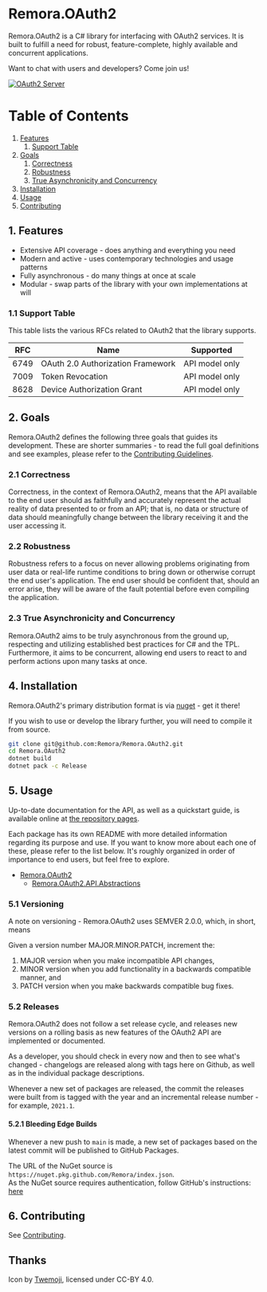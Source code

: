 Remora.OAuth2
==============

Remora.OAuth2 is a C# library for interfacing with OAuth2 services. It is built
to fulfill a need for robust, feature-complete, highly available and concurrent 
applications.

Want to chat with users and developers? Come join us!

[![OAuth2 Server][5]][4] 

# Table of Contents
1. [Features](#1-features)
   1. [Support Table](#11-support-table)
2. [Goals](#2-goals)
    1. [Correctness](#21-correctness)
    2. [Robustness](#22-robustness)
    3. [True Asynchronicity and Concurrency](#23-true-asynchronicity-and-concurrency)
3. [Installation](#4-installation)
4. [Usage](#5-usage)
5. [Contributing](.github/CONTRIBUTING.md)

## 1. Features
  * Extensive API coverage - does anything and everything you need
  * Modern and active - uses contemporary technologies and usage patterns
  * Fully asynchronous - do many things at once at scale
  * Modular - swap parts of the library with your own implementations at will

### 1.1 Support Table
This table lists the various RFCs related to OAuth2 that the library supports.

| RFC  | Name                              | Supported      |
|------|-----------------------------------|----------------|
| 6749 | OAuth 2.0 Authorization Framework | API model only |
| 7009 | Token Revocation                  | API model only |
| 8628 | Device Authorization Grant        | API model only |


## 2. Goals
Remora.OAuth2 defines the following three goals that guides its development. 
These are shorter summaries - to read the full goal definitions and see 
examples, please refer to the [Contributing Guidelines][2].

### 2.1 Correctness
Correctness, in the context of Remora.OAuth2, means that the API available to 
the end user should as faithfully and accurately represent the actual reality of
data presented to or from an API; that is, no data or structure of data should 
meaningfully change between the library receiving it and the user accessing it.

### 2.2 Robustness
Robustness refers to a focus on never allowing problems originating from user 
data or real-life runtime conditions to bring down or otherwise corrupt the end 
user's application. The end user should be confident that, should an error 
arise, they will be aware of the fault potential before even compiling the 
application.

### 2.3 True Asynchronicity and Concurrency
Remora.OAuth2 aims to be truly asynchronous from the ground up, respecting and
utilizing established best practices for C# and the TPL. Furthermore, it aims to
be concurrent, allowing end users to react to and perform actions upon many 
tasks at once.

## 4. Installation
Remora.OAuth2's primary distribution format is via [nuget][3] - get it there!

If you wish to use or develop the library further, you will need to compile it 
from source.

```bash
git clone git@github.com:Remora/Remora.OAuth2.git
cd Remora.OAuth2
dotnet build
dotnet pack -c Release
```

## 5. Usage
Up-to-date documentation for the API, as well as a quickstart guide, is 
available online at [the repository pages][1].

Each package has its own README with more detailed information regarding its 
purpose and use. If you want to know more about each one of these, please refer
to the list below. It's roughly organized in order of importance to end users, 
but feel free to explore.

  * [Remora.OAuth2](Remora.OAuth2/README.md)
    * [Remora.OAuth2.API.Abstractions](Remora.OAuth2.Abstractions/README.md)

### 5.1 Versioning
A note on versioning - Remora.OAuth2 uses SEMVER 2.0.0, which, in short, means

Given a version number MAJOR.MINOR.PATCH, increment the:

  1. MAJOR version when you make incompatible API changes,
  2. MINOR version when you add functionality in a backwards compatible manner,
     and
  3. PATCH version when you make backwards compatible bug fixes.

### 5.2 Releases
Remora.OAuth2 does not follow a set release cycle, and releases new versions 
on a rolling basis as new features of the OAuth2 API are implemented or 
documented.

As a developer, you should check in every now and then to see what's changed - 
changelogs are released along with tags here on Github, as well as in the 
individual package descriptions.

Whenever a new set of packages are released, the commit the releases were built 
from is tagged with the year and an incremental release number - for example,
`2021.1`.

#### 5.2.1 Bleeding Edge Builds
Whenever a new push to `main` is made, a new set of packages based on the 
latest commit will be published to GitHub Packages.

The URL of the NuGet source is `https://nuget.pkg.github.com/Remora/index.json`.  
As the NuGet source requires authentication, follow GitHub's instructions: [here][9]

## 6. Contributing
See [Contributing][2].

## Thanks
Icon by [Twemoji][6], licensed under CC-BY 4.0.

[1]: https://nihlus.github.io/Remora.OAuth2/
[2]: .github/CONTRIBUTING.md
[3]: https://www.nuget.org/packages/Remora.OAuth2/
[4]: https://discord.gg/tRJbg8HNdt
[5]: https://img.shields.io/static/v1?label=Chat&message=on%20Discord&color=7289da&logo=Discord
[6]: https://twemoji.twitter.com/
[8]: https://github.com/Remora?tab=packages&repo_name=Remora.OAuth2
[9]: https://docs.github.com/en/packages/working-with-a-github-packages-registry/working-with-the-nuget-registry#authenticating-to-github-packages
